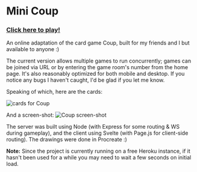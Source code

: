 # Mini Coup
### [Click here to play!](https://mini-coup.herokuapp.com)

An online adaptation of the card game Coup, built for my friends and I but available to anyone :)

The current version allows multiple games to run concurrently; games can be joined via URL or by entering the game room's number from the home page. It's also reasonably optimized for both mobile and desktop. If you notice any bugs I haven't caught, I'd be glad if you let me know. 

Speaking of which, here are the cards:

![cards for Coup](https://i.imgur.com/DvZJy5M.jpg)

And a screen-shot:
![Coup screen-shot](https://i.imgur.com/zAbYjSq.png)

The server was built using Node (with Express for some routing & WS during gameplay), and the client using Svelte (with Page.js for client-side routing). The drawings were done in Procreate :) 

**Note:** Since the project is currently running on a free Heroku instance, if it hasn't been used for a while you may need to wait a few seconds on initial load. 